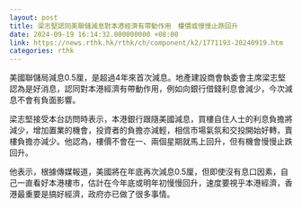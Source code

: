 ```yaml
---
layout: post
title: 梁志堅認同美聯儲減息對本港經濟有帶動作用　樓價或慢慢止跌回升
date: 2024-09-19 16:14:32.000000000 +08:00
link: https://news.rthk.hk/rthk/ch/component/k2/1771193-20240919.htm
categories: rthk
---
```


美國聯儲局減息0.5厘，是超過4年來首次減息。地產建設商會執委會主席梁志堅認為是好消息，認同對本港經濟有帶動作用，例如向銀行借錢利息會減少，今次減息不會有負面影響。

梁志堅接受本台訪問時表示，本港銀行跟隨美國減息，買樓自住人士的利息負擔將減少，增加置業的機會，投資者的負擔亦減輕，相信市場氣氛和交投開始好轉，賣樓負擔亦減少。他認為，樓價不會在一、兩個星期就馬上回升，但有機會慢慢止跌回升。

他表示，根據傳媒報道，美國將在年底再次減息0.5厘，但即使沒有息口因素，自己一直看好本港樓市，估計在今年底或明年初慢慢回升，速度要視乎本港經濟，香港最重要是搞好經濟，政府亦已做了很多事情。

